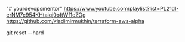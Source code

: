 "# yourdevopsmentor" 
https://www.youtube.com/playlist?list=PL21dI-erNM7c954KHtaiqj0oftWf1eZOg
https://github.com/vladimirmukhin/terraform-aws-alpha

git reset --hard
